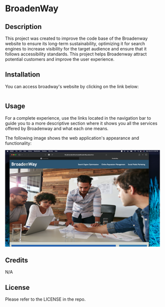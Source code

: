 # BroadenWay

## Description

This project was created to improve the code base of the Broadenway website to ensure its long-term sustainability, optimizing it for search engines to increase visibility for the target audience and ensure that it follows accessibility standards. This project helps Broadenway attract potential customers and improve the user experience.

## Installation

You can access broadway's website by clicking on the link below:

```

```

## Usage

For a complete experience, use the links located in the navigation bar to guide you to a more descriptive section where it shows you all the services offered by Broadenway and what each one means.

The following image shows the web application's appearance and functionality:

![alt text](assets/images/screenshot.png)

## Credits

N/A

## License

Please refer to the LICENSE in the repo.





